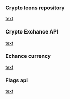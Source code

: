 ### Crypto Icons repository 
[text](https://github.com/ErikThiart/cryptocurrency-icons/tree/master/64)

### Crypto Exchance API
[text](https://www.coinlore.com/es/cryptocurrency-data-api)


### Echance currency
[text](https://www.exchangerate-api.com/)

### Flags api
[text](https://flagsapi.com/#countries)